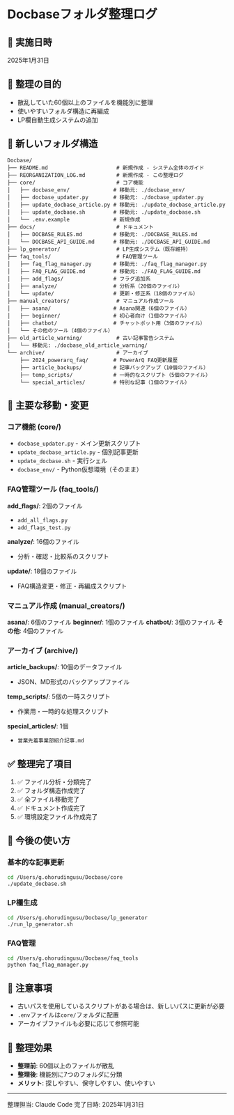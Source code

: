 # Docbaseフォルダ整理ログ

## 📅 実施日時
2025年1月31日

## 🎯 整理の目的
- 散乱していた60個以上のファイルを機能別に整理
- 使いやすいフォルダ構造に再編成
- LP欄自動生成システムの追加

## 📁 新しいフォルダ構造

```
Docbase/
├── README.md                      # 新規作成 - システム全体のガイド
├── REORGANIZATION_LOG.md          # 新規作成 - この整理ログ
├── core/                          # コア機能
│   ├── docbase_env/              # 移動元: ./docbase_env/
│   ├── docbase_updater.py        # 移動元: ./docbase_updater.py
│   ├── update_docbase_article.py # 移動元: ./update_docbase_article.py
│   ├── update_docbase.sh         # 移動元: ./update_docbase.sh
│   └── .env.example              # 新規作成
├── docs/                          # ドキュメント
│   ├── DOCBASE_RULES.md          # 移動元: ./DOCBASE_RULES.md
│   └── DOCBASE_API_GUIDE.md      # 移動元: ./DOCBASE_API_GUIDE.md
├── lp_generator/                  # LP生成システム（既存維持）
├── faq_tools/                     # FAQ管理ツール
│   ├── faq_flag_manager.py       # 移動元: ./faq_flag_manager.py
│   ├── FAQ_FLAG_GUIDE.md         # 移動元: ./FAQ_FLAG_GUIDE.md
│   ├── add_flags/                # フラグ追加系
│   ├── analyze/                  # 分析系（20個のファイル）
│   └── update/                   # 更新・修正系（18個のファイル）
├── manual_creators/               # マニュアル作成ツール
│   ├── asana/                    # Asana関連（6個のファイル）
│   ├── beginner/                 # 初心者向け（1個のファイル）
│   ├── chatbot/                  # チャットボット用（3個のファイル）
│   └── その他のツール（4個のファイル）
├── old_article_warning/           # 古い記事警告システム
│   └── 移動元: ./docbase_old_article_warning/
└── archive/                       # アーカイブ
    ├── 2024_powerarq_faq/        # PowerArQ FAQ更新履歴
    ├── article_backups/          # 記事バックアップ（10個のファイル）
    ├── temp_scripts/             # 一時的なスクリプト（5個のファイル）
    └── special_articles/         # 特別な記事（1個のファイル）
```

## 🔄 主要な移動・変更

### コア機能 (core/)
- `docbase_updater.py` - メイン更新スクリプト
- `update_docbase_article.py` - 個別記事更新
- `update_docbase.sh` - 実行シェル
- `docbase_env/` - Python仮想環境（そのまま）

### FAQ管理ツール (faq_tools/)
**add_flags/**: 2個のファイル
- `add_all_flags.py`
- `add_flags_test.py`

**analyze/**: 16個のファイル
- 分析・確認・比較系のスクリプト

**update/**: 18個のファイル
- FAQ構造変更・修正・再編成スクリプト

### マニュアル作成 (manual_creators/)
**asana/**: 6個のファイル
**beginner/**: 1個のファイル
**chatbot/**: 3個のファイル
**その他**: 4個のファイル

### アーカイブ (archive/)
**article_backups/**: 10個のデータファイル
- JSON、MD形式のバックアップファイル

**temp_scripts/**: 5個の一時スクリプト
- 作業用・一時的な処理スクリプト

**special_articles/**: 1個
- `営業先着事業部紹介記事.md`

## ✅ 整理完了項目

1. ✅ ファイル分析・分類完了
2. ✅ フォルダ構造作成完了
3. ✅ 全ファイル移動完了
4. ✅ ドキュメント作成完了
5. ✅ 環境設定ファイル作成完了

## 🚀 今後の使い方

### 基本的な記事更新
```bash
cd /Users/g.ohorudingusu/Docbase/core
./update_docbase.sh
```

### LP欄生成
```bash
cd /Users/g.ohorudingusu/Docbase/lp_generator
./run_lp_generator.sh
```

### FAQ管理
```bash
cd /Users/g.ohorudingusu/Docbase/faq_tools
python faq_flag_manager.py
```

## 📝 注意事項

- 古いパスを使用しているスクリプトがある場合は、新しいパスに更新が必要
- `.env`ファイルは`core/`フォルダに配置
- アーカイブファイルも必要に応じて参照可能

## 🎯 整理効果

- **整理前**: 60個以上のファイルが散乱
- **整理後**: 機能別に7つのフォルダに分類
- **メリット**: 探しやすい、保守しやすい、使いやすい

---

整理担当: Claude Code
完了日時: 2025年1月31日
